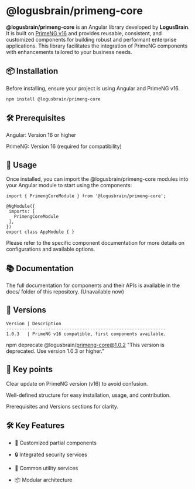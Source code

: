 # @logusbrain/primeng-core

**@logusbrain/primeng-core** is an Angular library developed by **LogusBrain**. It is built on [PrimeNG v16](https://www.primefaces.org/primeng/) and provides reusable, consistent, and customized components for building robust and performant enterprise applications. This library facilitates the integration of PrimeNG components with enhancements tailored to your business needs.

## 📦 Installation

Before installing, ensure your project is using Angular and PrimeNG v16.

```bash
npm install @logusbrain/primeng-core
```

## 🛠️ Prerequisites

Angular: Version 16 or higher

PrimeNG: Version 16 (required for compatibility)

## 🔧 Usage

Once installed, you can import the @logusbrain/primeng-core modules into your Angular module to start using the components:

 ```text
import { PrimengCoreModule } from '@logusbrain/primeng-core';

@NgModule({
  imports: [
    PrimengCoreModule
  ],
})
export class AppModule { }
```

Please refer to the specific component documentation for more details on configurations and available options.

## 📚 Documentation

The full documentation for components and their APIs is available in the docs/ folder of this repository. (Unavailable now)

## 🔄 Versions

 ```text
Version | Description
-------------------------------------------------------------
1.0.3   | PrimeNG v16 compatible, first components available.
```

npm deprecate @logusbrain/primeng-core@1.0.2 "This version is deprecated. Use version 1.0.3 or higher."

## 🔹 Key points

Clear update on PrimeNG version (v16) to avoid confusion.

Well-defined structure for easy installation, usage, and contribution.

Prerequisites and Versions sections for clarity.

## 🛠 Key Features

* 📁 Customized partial components

* 🔒 Integrated security services

* 🔧 Common utility services

* 📦 Modular architecture
